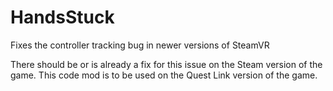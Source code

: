# HandsStuck

Fixes the controller tracking bug in newer versions of SteamVR

There should be or is already a fix for this issue on the Steam version of the game. This code mod is to be used on the Quest Link version of the game.
